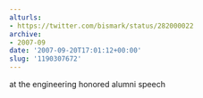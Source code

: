 ```yaml
---
alturls:
- https://twitter.com/bismark/status/282000022
archive:
- 2007-09
date: '2007-09-20T17:01:12+00:00'
slug: '1190307672'
---
```


at the engineering honored alumni speech

